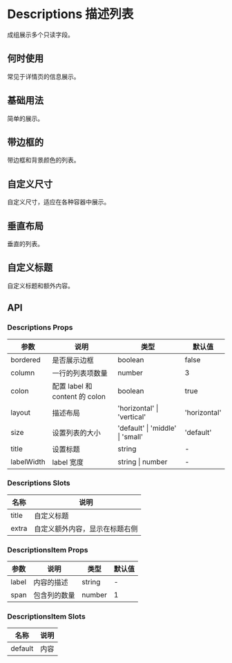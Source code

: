 # Descriptions 描述列表

成组展示多个只读字段。

## 何时使用

常见于详情页的信息展示。

## 基础用法

简单的展示。

<demo src="../demos/descriptions/descriptions-01-base.vue"></demo>

## 带边框的

带边框和背景颜色的列表。

<demo src="../demos/descriptions/descriptions-02-border.vue"></demo>

## 自定义尺寸

自定义尺寸，适应在各种容器中展示。

<demo src="../demos/descriptions/descriptions-03-size.vue"></demo>

## 垂直布局

垂直的列表。

<demo src="../demos/descriptions/descriptions-04-vertical.vue"></demo>

## 自定义标题

自定义标题和额外内容。

<demo src="../demos/descriptions/descriptions-05-custom.vue"></demo>

## API

### Descriptions Props

| 参数 | 说明 | 类型 | 默认值 |
| --- | --- | --- | --- |
| bordered | 是否展示边框 | boolean | false |
| column | 一行的列表项数量 | number | 3 |
| colon | 配置 label 和 content 的 colon | boolean | true |
| layout | 描述布局 | 'horizontal' \| 'vertical' | 'horizontal' |
| size | 设置列表的大小 | 'default' \| 'middle' \| 'small' | 'default' |
| title | 设置标题 | string | - |
| labelWidth | label 宽度 | string \| number | - |

### Descriptions Slots

| 名称 | 说明 |
| --- | --- |
| title | 自定义标题 |
| extra | 自定义额外内容，显示在标题右侧 |

### DescriptionsItem Props

| 参数 | 说明 | 类型 | 默认值 |
| --- | --- | --- | --- |
| label | 内容的描述 | string | - |
| span | 包含列的数量 | number | 1 |

### DescriptionsItem Slots

| 名称 | 说明 |
| --- | --- |
| default | 内容 | 